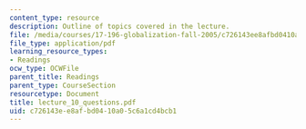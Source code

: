 ```yaml
---
content_type: resource
description: Outline of topics covered in the lecture.
file: /media/courses/17-196-globalization-fall-2005/c726143ee8afbd0410a05c6a1cd4bcb1_lecture_10_questions.pdf
file_type: application/pdf
learning_resource_types:
- Readings
ocw_type: OCWFile
parent_title: Readings
parent_type: CourseSection
resourcetype: Document
title: lecture_10_questions.pdf
uid: c726143e-e8af-bd04-10a0-5c6a1cd4bcb1
---
```

